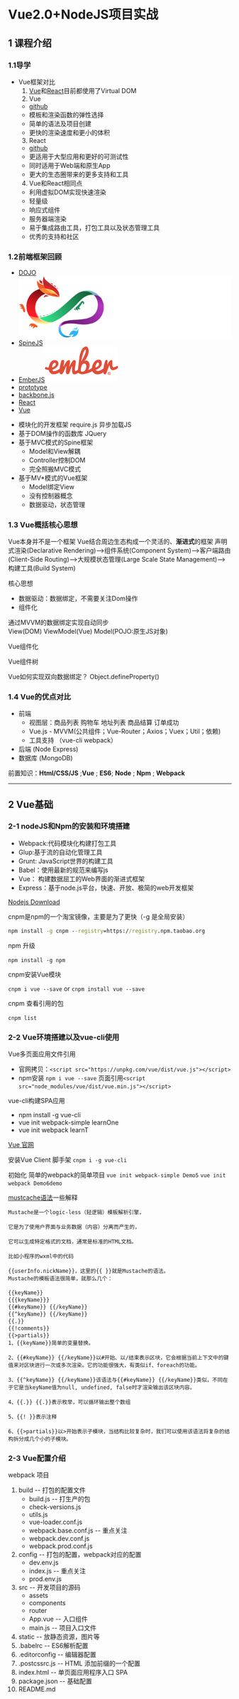 
# Vue2.0+NodeJS项目实战

## 1 课程介绍

### 1.1导学

* Vue框架对比
  1. [Vue](https://cn.vuejs.org)和[React](https://reactjs.org)目前都使用了Virtual DOM
  2. Vue
    * [github](https://github.com/vuejs/vue)
    * 模板和渲染函数的弹性选择
    * 简单的语法及项目创建
    * 更快的渲染速度和更小的体积
  3. React
    * [github](https://github.com/facebook/react)
    * 更适用于大型应用和更好的可测试性
    * 同时适用于Web端和原生App
    * 更大的生态圈带来的更多支持和工具
  4. Vue和React相同点
   * 利用虚拟DOM实现快速渲染
   * 轻量级
   * 响应式组件
   * 服务器端渲染
   * 易于集成路由工具，打包工具以及状态管理工具
   * 优秀的支持和社区

### 1.2前端框架回顾
   * [DOJO](https://github.com/dojo)![dojo](source/1/dojo-logo.svg)
   * [SpineJS](http://spinejs.com/)
   * [EmberJS](https://emberjs.com)![EmberJS](source/1/ember-logo.svg)
   * [prototype](http://prototypejs.org)
   * [backbone.js](https://www.backbonejs.com.cn)
   * [React](https://react.docschina.org)
   * [Vue](https://vuejs.org)

   + 模块化的开发框架  require.js 异步加载JS
   + 基于DOM操作的函数库 JQuery
   + 基于MVC模式的Spine框架
      - Model和View解耦
      - Controller控制DOM
      - 完全照搬MVC模式
   + 基于MV*模式的Vue框架
     - Model绑定View
     - 没有控制器概念
     - 数据驱动，状态管理

### 1.3 Vue概括核心思想
Vue本身并不是一个框架
Vue结合周边生态构成一个灵活的、**渐进式**的框架
声明式渲染(Declarative Rendering)-->组件系统(Component System)-->客户端路由(Client-Side Routing)-->大规模状态管理(Large Scale State Management)-->构建工具(Build System)

核心思想
* 数据驱动：数据绑定，不需要关注Dom操作
* 组件化

通过MVVM的数据绑定实现自动同步</br>
View(DOM)  ViewModel(Vue)   Model(POJO:原生JS对象) 

Vue组件化

Vue组件树

Vue如何实现双向数据绑定？ Object.defineProperty()

### 1.4 Vue的优点对比
  
 * 前端
   + 视图层：商品列表 购物车 地址列表 商品结算 订单成功
   + Vue.js - MVVM(公共组件；Vue-Router；Axios；Vuex；Util；依赖)
   + 工具支持 （vue-cli webpack）
 * 后端 (Node Express)
 * 数据库 (MongoDB)

 前置知识：**Html/CSS/JS** ;**Vue** ; **ES6**; **Node** ; **Npm** ; **Webpack**

---

## 2 Vue基础

### 2-1 nodeJS和Npm的安装和环境搭建
 * Webpack:代码模块化构建打包工具
 * Glup:基于流的自动化管理工具
 * Grunt: JavaScript世界的构建工具
 * Babel：使用最新的规范来编写js
 * Vue： 构建数据屈工的Web界面的渐进式框架
 * Express：基于node.js平台，快速、开放、极简的web开发框架

[Nodejs Download](https://nodejs.org/en/download)

cnpm是npm的一个淘宝镜像，主要是为了更快（-g 是全局安装）
```bat
npm install -g cnpm --registry=https://registry.npm.taobao.org
```

npm 升级

`npm install -g npm`

cnpm安装Vue模块

`cnpm i vue --save` or `cnpm install vue --save`

cnpm 查看引用的包

`cnpm list`

### 2-2 Vue环境搭建以及vue-cli使用

Vue多页面应用文件引用
  * 官网拷贝：`<script src="https://unpkg.com/vue/dist/vue.js"></script>`
  * npm安装  `npm i vue --save`
    页面引用`<script src="node_modules/vue/dist/vue.min.js"></script>`

vue-cli构建SPA应用
  * npm install -g vue-cli
  * vue init webpack-simple learnOne
  * vue init webpack learnT


[Vue 官网](https://vuejs.org/v2/guide/installation.html)

安装Vue Client 脚手架  `cnpm i -g vue-cli`

初始化 简单的webpack的简单项目 `vue init webpack-simple Demo5` 
`vue init webpack Demo6demo`



[mustcache语法](https://zhuanlan.zhihu.com/p/36572041)一些解释

  ```
  Mustache是一个logic-less（轻逻辑）模板解析引擎，

它是为了使用户界面与业务数据（内容）分离而产生的，

它可以生成特定格式的文档，通常是标准的HTML文档。

比如小程序的wxml中的代码

{{userInfo.nickName}}，这里的{{ }}就是Mustache的语法。
Mustache的模板语法很简单，就那么几个：

{{keyName}}
{{{keyName}}}
{{#keyName}} {{/keyName}}
{{^keyName}} {{/keyName}}
{{.}}
{{!comments}}
{{>partials}}
1、{{keyName}}简单的变量替换。

2、{{#keyName}} {{/keyName}}以#开始、以/结束表示区块，它会根据当前上下文中的键值来对区块进行一次或多次渲染。它的功能很强大，有类似if、foreach的功能。

3、{{^keyName}} {{/keyName}}该语法与{{#keyName}} {{/keyName}}类似，不同在于它是当keyName值为null, undefined, false时才渲染输出该区块内容。

4、{{.}} {{.}}表示枚举，可以循环输出整个数组

5、{{! }}表示注释

6、{{>partials}}以>开始表示子模块，当结构比较复杂时，我们可以使用该语法将复杂的结构拆分成几个小的子模块。
  ```

### 2-3 Vue配置介绍

webpack 项目

1. build  -- 打包的配置文件
   * build.js  -- 打生产的包
   * check-versions.js
   * utils.js
   * vue-loader.conf.js
   * webpack.base.conf.js  -- 重点关注
   * webpack.dev.conf.js
   * webpack.prod.conf.js
2. config -- 打包的配置，webpack对应的配置
   * dev.env.js
   * index.js   -- 重点关注
   * prod.env.js
3. src   -- 开发项目的源码
   * assets
   * components
   * router
   * App.vue  -- 入口组件
   * main.js  -- 项目入口文件
4. static  -- 放静态资源，图片等
5. .babelrc  -- ES6解析配置
6. .editorconfig  -- 编辑器配置
7. .postcssrc.js  -- HTML 添加前缀的一个配置
8. index.html     -- 单页面应用程序入口 SPA
9. package.json   -- 基础配置
10. README.md     
 
